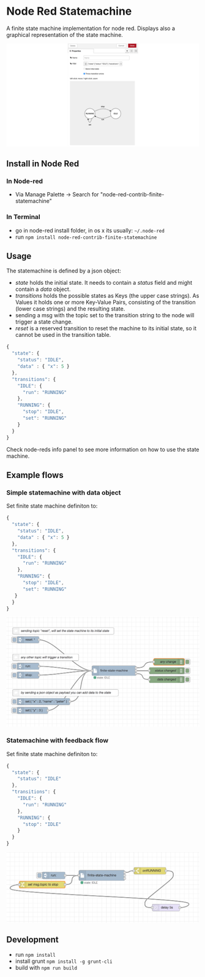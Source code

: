 # Node Red Statemachine

A finite state machine implementation for node red. Displays also a graphical representation of the state machine.

![node-settings](images/node-settings.png)

## Install in Node Red

### In Node-red

* Via Manage Palette -> Search for "node-red-contrib-finite-statemachine"

### In Terminal

* go in node-red install folder, in os x its usually: `~/.node-red`
* run `npm install node-red-contrib-finite-statemachine`

## Usage

The statemachine is defined by a json object:

- *state* holds the initial state. It needs to contain a *status* field and might contain a *data* object.
- *transitions* holds the possible states as Keys (the upper case strings). As Values it holds one or more Key-Value Pairs, consisting of the transition (lower case strings) and the resulting state.
- sending a msg with the topic set to the transition string to the node will trigger a state change.
- *reset* is a reserved transition to reset the machine to its initial state, so it cannot be used in the transition table.


```javascript
{
  "state": {
    "status": "IDLE",
    "data" : { "x": 5 }
  },
  "transitions": {
    "IDLE": {
      "run": "RUNNING"
    },
    "RUNNING": {
      "stop": "IDLE",
      "set": "RUNNING"
    }
  }
}
```

Check node-reds info panel to see more information on how to use the state machine.


## Example flows

### Simple statemachine with data object

Set finite state machine definiton to:

```javascript
{
  "state": {
    "status": "IDLE",
    "data" : { "x": 5 }
  },
  "transitions": {
    "IDLE": {
      "run": "RUNNING"
    },
    "RUNNING": {
      "stop": "IDLE",
      "set": "RUNNING"
​   }
  }
}
```

![flow](images/flow.png)



### Statemachine with feedback flow

Set finite state machine definiton to:

```javascript
{
  "state": {
    "status": "IDLE"
  },
  "transitions": {
    "IDLE": {
      "run": "RUNNING"
    },
    "RUNNING": {
      "stop": "IDLE"
    }
  }
}
```

![flow-feedback](images/flow-feedback.png)

## Development

* run `npm install`
* install grunt `npm install -g grunt-cli`
* build with `npm run build`
